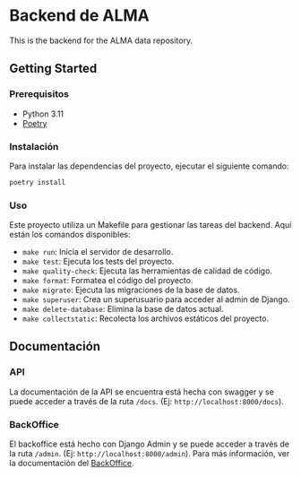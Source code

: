 # Backend de ALMA

This is the backend for the ALMA data repository.

## Getting Started

### Prerequisitos

- Python 3.11
- [Poetry](https://python-poetry.org/docs/#installation)

### Instalación

Para instalar las dependencias del proyecto, ejecutar el siguiente comando:

```bash
poetry install
```

### Uso

Este proyecto utiliza un Makefile para gestionar las tareas del backend. Aquí están los comandos disponibles:

- `make run`: Inicia el servidor de desarrollo.
- `make test`: Ejecuta los tests del proyecto.
- `make quality-check`: Ejecuta las herramientas de calidad de código.
- `make format`: Formatea el código del proyecto.
- `make migrate`: Ejecuta las migraciones de la base de datos.
- `make superuser`: Crea un superusuario para acceder al admin de Django.
- `make delete-database`: Elimina la base de datos actual.
- `make collectstatic`: Recolecta los archivos estáticos del proyecto.

## Documentación

### API

La documentación de la API se encuentra está hecha con swagger y se puede acceder a través de la ruta `/docs`. (Ej: `http://localhost:8000/docs`).

### BackOffice

El backoffice está hecho con Django Admin y se puede acceder a través de la ruta `/admin`. (Ej: `http://localhost:8000/admin`). Para más información, ver la documentación del [BackOffice](./docs/BACKOFFICE.md).



  